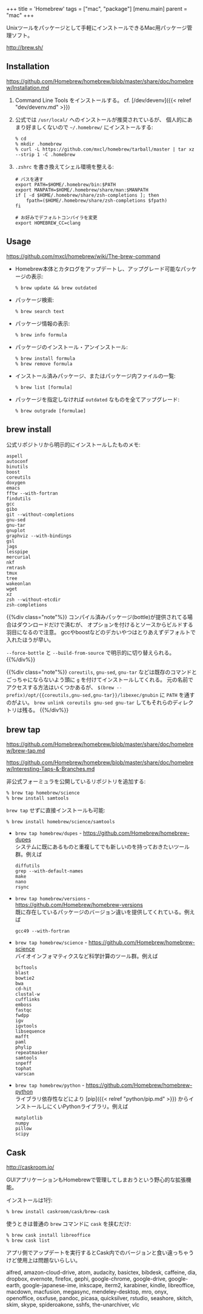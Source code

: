 +++
title = 'Homebrew'
tags = ["mac", "package"]
[menu.main]
  parent = "mac"
+++

Unixツールをパッケージとして手軽にインストールできるMac用パッケージ管理ソフト。

<http://brew.sh/>

## Installation

<https://github.com/Homebrew/homebrew/blob/master/share/doc/homebrew/Installation.md>

1.  Command Line Tools をインストールする。 cf. [/dev/devenv]({{< relref "dev/devenv.md" >}})
2.  公式では `/usr/local/` へのインストールが推奨されているが、
    個人的にあまり好ましくないので `~/.homebrew/` にインストールする:

        % cd
        % mkdir .homebrew
        % curl -L https://github.com/mxcl/homebrew/tarball/master | tar xz --strip 1 -C .homebrew

3.  `.zshrc` を書き換えてシェル環境を整える:

        # パスを通す
        export PATH=$HOME/.homebrew/bin:$PATH
        export MANPATH=$HOME/.homebrew/share/man:$MANPATH
        if [ -d $HOME/.homebrew/share/zsh-completions ]; then
            fpath=($HOME/.homebrew/share/zsh-completions $fpath)
        fi

        # お好みでデフォルトコンパイラを変更
        export HOMEBREW_CC=clang

## Usage

<https://github.com/mxcl/homebrew/wiki/The-brew-command>

-   Homebrew本体とカタログをアップデートし、アップグレード可能なパッケージの表示:

        % brew update && brew outdated

-   パッケージ検索:

        % brew search text

-   パッケージ情報の表示:

        % brew info formula

-   パッケージのインストール・アンインストール:

        % brew install formula
        % brew remove formula

-   インストール済みパッケージ、またはパッケージ内ファイルの一覧:

        % brew list [formula]

-   パッケージを指定しなければ `outdated` なものを全てアップグレード:

        % brew outgrade [formulae]

## brew install

公式リポジトリから明示的にインストールしたものメモ:

    aspell
    autoconf
    binutils
    boost
    coreutils
    doxygen
    emacs
    fftw --with-fortran
    findutils
    gcc
    gibo
    git --without-completions
    gnu-sed
    gnu-tar
    gnuplot
    graphviz --with-bindings
    gsl
    jags
    lesspipe
    mercurial
    nkf
    rmtrash
    tmux
    tree
    wakeonlan
    wget
    xz
    zsh --without-etcdir
    zsh-completions

{{%div class="note"%}}
コンパイル済みパッケージ(bottle)が提供されてる場合はダウンロードだけで済むが、
オプションを付けるとソースからビルドする羽目になるので注意。
gccやboostなどのデカいやつはとりあえずデフォルトで入れたほうが早い。

`--force-bottle` と `--build-from-source` で明示的に切り替えられる。
{{%/div%}}

{{%div class="note"%}}
`coreutils`, `gnu-sed`, `gnu-tar`
などは既存のコマンドとごっちゃにならないよう頭に `g`
を付けてインストールしてくれる。
元の名前でアクセスする方法はいくつかあるが、
`$(brew --prefix)/opt/{{coreutils,gnu-sed,gnu-tar}}/libexec/gnubin` に
`PATH` を通すのがよい。
`brew unlink coreutils gnu-sed gnu-tar` してもそれらのディレクトリは残る。
{{%/div%}}

## brew tap

<https://github.com/Homebrew/homebrew/blob/master/share/doc/homebrew/brew-tap.md>

<https://github.com/Homebrew/homebrew/blob/master/share/doc/homebrew/Interesting-Taps-&-Branches.md>

非公式フォーミュラを公開しているリポジトリを追加する:

    % brew tap homebrew/science
    % brew install samtools

`brew tap` せずに直接インストールも可能:

    % brew install homebrew/science/samtools

-   `brew tap homebrew/dupes` - <https://github.com/Homebrew/homebrew-dupes>\
    システムに既にあるものと重複してでも新しいのを持っておきたいツール群。例えば

        diffutils
        grep --with-default-names
        make
        nano
        rsync

-   `brew tap homebrew/versions` - <https://github.com/Homebrew/homebrew-versions>\
    既に存在しているパッケージのバージョン違いを提供してくれている。例えば

        gcc49 --with-fortran

-   `brew tap homebrew/science` - <https://github.com/Homebrew/homebrew-science>\
    バイオインフォマティクスなど科学計算のツール群。例えば

        bcftools
        blast
        bowtie2
        bwa
        cd-hit
        clustal-w
        cufflinks
        emboss
        fastqc
        fwdpp
        igv
        igvtools
        libsequence
        mafft
        paml
        phylip
        repeatmasker
        samtools
        snpeff
        tophat
        varscan

-   `brew tap homebrew/python` - <https://github.com/Homebrew/homebrew-python>\
    ライブラリ依存性などにより [pip]({{< relref "python/pip.md" >}}) からインストールしにくいPythonライブラリ。例えば

        matplotlib
        numpy
        pillow
        scipy

## Cask

<http://caskroom.io/>

GUIアプリケーションもHomebrewで管理してしまおうという野心的な拡張機能。

インストールは1行:

    % brew install caskroom/cask/brew-cask

使うときは普通の `brew` コマンドに `cask` を挟むだけ:

    % brew cask install libreoffice
    % brew cask list

アプリ側でアップデートを実行するとCask内でのバージョンと食い違っちゃうけど使用上は問題ないらしい。

alfred, amazon-cloud-drive, atom, audacity,
basictex, bibdesk, caffeine,
dia, dropbox, evernote, firefox, gephi,
google-chrome, google-drive, google-earth, google-japanese-ime,
inkscape, iterm2, karabiner, kindle, libreoffice,
macdown, macfusion, megasync, mendeley-desktop, mro,
onyx, openoffice, osxfuse, pandoc, picasa, quicksilver,
rstudio, seashore, skitch, skim, skype, spideroakone, sshfs,
the-unarchiver, vlc

